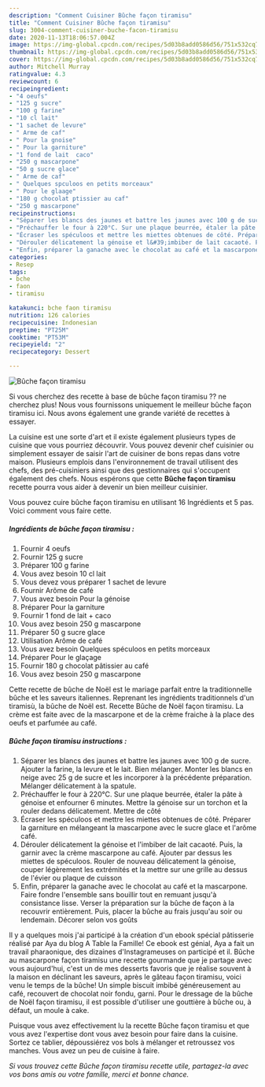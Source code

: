 ```yaml
---
description: "Comment Cuisiner Bûche façon tiramisu"
title: "Comment Cuisiner Bûche façon tiramisu"
slug: 3004-comment-cuisiner-buche-facon-tiramisu
date: 2020-11-13T18:06:57.004Z
image: https://img-global.cpcdn.com/recipes/5d03b8add0586d56/751x532cq70/buche-facon-tiramisu-photo-principale-de-la-recette.jpg
thumbnail: https://img-global.cpcdn.com/recipes/5d03b8add0586d56/751x532cq70/buche-facon-tiramisu-photo-principale-de-la-recette.jpg
cover: https://img-global.cpcdn.com/recipes/5d03b8add0586d56/751x532cq70/buche-facon-tiramisu-photo-principale-de-la-recette.jpg
author: Mitchell Murray
ratingvalue: 4.3
reviewcount: 6
recipeingredient:
- "4 oeufs"
- "125 g sucre"
- "100 g farine"
- "10 cl lait"
- "1 sachet de levure"
- " Arme de caf"
- " Pour la gnoise"
- " Pour la garniture"
- "1 fond de lait  caco"
- "250 g mascarpone"
- "50 g sucre glace"
- " Arme de caf"
- " Quelques spculoos en petits morceaux"
- " Pour le glaage"
- "180 g chocolat ptissier au caf"
- "250 g mascarpone"
recipeinstructions:
- "Séparer les blancs des jaunes et battre les jaunes avec 100 g de sucre. Ajouter la farine, la levure et le lait. Bien mélanger. Monter les blancs en neige avec 25 g de sucre et les incorporer à la précédente préparation. Mélanger délicatement à la spatule."
- "Préchauffer le four à 220°C. Sur une plaque beurrée, étaler la pâte à génoise et enfourner 6 minutes. Mettre la génoise sur un torchon et la rouler dedans délicatement. Mettre de côté"
- "Écraser les spéculoos et mettre les miettes obtenues de côté. Préparer la garniture en mélangeant la mascarpone avec le sucre glace et l&#39;arôme café."
- "Dérouler délicatement la génoise et l&#39;imbiber de lait cacaoté. Puis, la garnir avec la crème mascarpone au café. Ajouter par dessus les miettes de spéculoos. Rouler de nouveau délicatement la génoise, couper légèrement les extrémités et la mettre sur une grille au dessus de l&#39;évier ou plaque de cuisson"
- "Enfin, préparer la ganache avec le chocolat au café et la mascarpone. Faire fondre l&#39;ensemble sans bouillir tout en remuant jusqu&#39;à consistance lisse. Verser la préparation sur la bûche de façon à la recouvrir entièrement. Puis, placer la bûche au frais jusqu&#39;au soir ou lendemain. Décorer selon vos goûts"
categories:
- Resep
tags:
- bche
- faon
- tiramisu

katakunci: bche faon tiramisu 
nutrition: 126 calories
recipecuisine: Indonesian
preptime: "PT25M"
cooktime: "PT53M"
recipeyield: "2"
recipecategory: Dessert

---
```



![Bûche façon tiramisu](https://img-global.cpcdn.com/recipes/5d03b8add0586d56/751x532cq70/buche-facon-tiramisu-photo-principale-de-la-recette.jpg)

Si vous cherchez des recette à base de bûche façon tiramisu ?? ne cherchez plus! Nous vous fournissons uniquement le meilleur bûche façon tiramisu ici. Nous avons également une grande variété de recettes à essayer.

La cuisine est une sorte d'art et il existe également plusieurs types de cuisine que vous pourriez découvrir. Vous pouvez devenir chef cuisinier ou simplement essayer de saisir l'art de cuisiner de bons repas dans votre maison. Plusieurs emplois dans l'environnement de travail utilisent des chefs, des pré-cuisiniers ainsi que des gestionnaires qui s'occupent également des chefs. Nous espérons que cette <strong> Bûche façon tiramisu </strong> recette pourra vous aider à devenir un bien meilleur cuisinier.

<!--inarticleads1-->

Vous pouvez cuire bûche façon tiramisu en utilisant 16 Ingrédients et 5 pas. Voici comment vous faire cette.

##### Ingrédients de bûche façon tiramisu :

1. Fournir 4 oeufs
1. Fournir 125 g sucre
1. Préparer 100 g farine
1. Vous avez besoin 10 cl lait
1. Vous devez vous préparer 1 sachet de levure
1. Fournir  Arôme de café
1. Vous avez besoin  Pour la génoise
1. Préparer  Pour la garniture
1. Fournir 1 fond de lait + caco
1. Vous avez besoin 250 g mascarpone
1. Préparer 50 g sucre glace
1. Utilisation  Arôme de café
1. Vous avez besoin  Quelques spéculoos en petits morceaux
1. Préparer  Pour le glaçage
1. Fournir 180 g chocolat pâtissier au café
1. Vous avez besoin 250 g mascarpone


Cette recette de bûche de Noël est le mariage parfait entre la traditionnelle bûche et les saveurs italiennes. Reprenant les ingrédients traditionnels d&#39;un tiramisù, la bûche de Noël est. Recette Bûche de Noël façon tiramisu. La crème est faite avec de la mascarpone et de la crème fraiche à la place des oeufs et parfumée au café. 

<!--inarticleads2-->

##### Bûche façon tiramisu instructions :

1. Séparer les blancs des jaunes et battre les jaunes avec 100 g de sucre. Ajouter la farine, la levure et le lait. Bien mélanger. Monter les blancs en neige avec 25 g de sucre et les incorporer à la précédente préparation. Mélanger délicatement à la spatule.
1. Préchauffer le four à 220°C. Sur une plaque beurrée, étaler la pâte à génoise et enfourner 6 minutes. Mettre la génoise sur un torchon et la rouler dedans délicatement. Mettre de côté
1. Écraser les spéculoos et mettre les miettes obtenues de côté. Préparer la garniture en mélangeant la mascarpone avec le sucre glace et l&#39;arôme café.
1. Dérouler délicatement la génoise et l&#39;imbiber de lait cacaoté. Puis, la garnir avec la crème mascarpone au café. Ajouter par dessus les miettes de spéculoos. Rouler de nouveau délicatement la génoise, couper légèrement les extrémités et la mettre sur une grille au dessus de l&#39;évier ou plaque de cuisson
1. Enfin, préparer la ganache avec le chocolat au café et la mascarpone. Faire fondre l&#39;ensemble sans bouillir tout en remuant jusqu&#39;à consistance lisse. Verser la préparation sur la bûche de façon à la recouvrir entièrement. Puis, placer la bûche au frais jusqu&#39;au soir ou lendemain. Décorer selon vos goûts


Il y a quelques mois j&#39;ai participé à la création d&#39;un ebook spécial pâtisserie réalisé par Aya du blog A Table la Famille! Ce ebook est génial, Aya a fait un travail pharaonique, des dizaines d&#39;Instagrameuses on participé et il. Bûche au mascarpone façon tiramisu une recette gourmande que je partage avec vous aujourd&#39;hui, c&#39;est un de mes desserts favoris que je réalise souvent à la maison en déclinant les saveurs, après le gâteau façon tiramisu, voici venu le temps de la bûche! Un simple biscuit imbibé généreusement au café, recouvert de chocolat noir fondu, garni. Pour le dressage de la bûche de Noël façon tiramisu, il est possible d&#39;utiliser une gouttière à bûche ou, à défaut, un moule à cake. 

<!--inarticleads1-->

<p>
Puisque vous avez effectivement lu la recette Bûche façon tiramisu et que vous avez l'expertise dont vous avez besoin pour faire dans la cuisine. Sortez ce tablier, dépoussiérez vos bols à mélanger et retroussez vos manches. Vous avez un peu de cuisine à faire.
</p>

<p>
<i>Si vous trouvez cette Bûche façon tiramisu recette utile, partagez-la avec vos bons amis ou votre famille, merci et bonne chance.</i>
</p>
